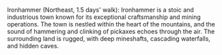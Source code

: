 Ironhammer (Northeast, 1.5 days' walk): Ironhammer is a stoic and industrious town known for its exceptional craftsmanship and mining operations. The town is nestled within the heart of the mountains, and the sound of hammering and clinking of pickaxes echoes through the air. The surrounding land is rugged, with deep mineshafts, cascading waterfalls, and hidden caves.